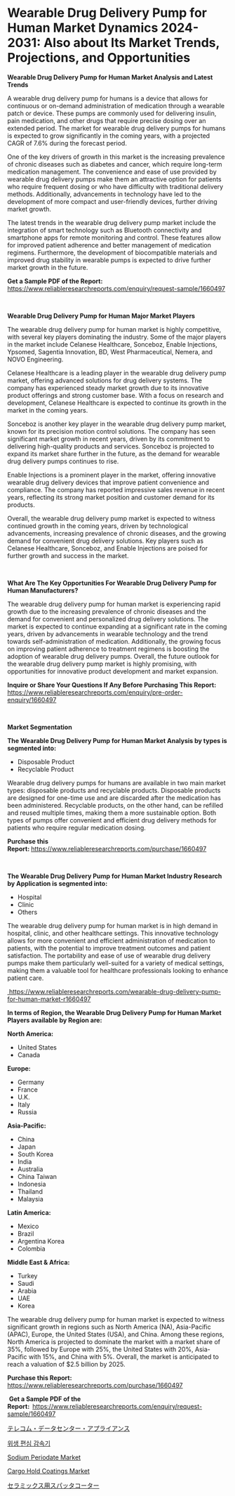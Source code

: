 <p><h1>Wearable Drug Delivery Pump for Human Market Dynamics 2024-2031: Also about Its Market Trends, Projections, and Opportunities</h1></p><p><strong>Wearable Drug Delivery Pump for Human Market Analysis and Latest Trends</strong></p>
<p><p>A wearable drug delivery pump for humans is a device that allows for continuous or on-demand administration of medication through a wearable patch or device. These pumps are commonly used for delivering insulin, pain medication, and other drugs that require precise dosing over an extended period. The market for wearable drug delivery pumps for humans is expected to grow significantly in the coming years, with a projected CAGR of 7.6% during the forecast period.</p><p>One of the key drivers of growth in this market is the increasing prevalence of chronic diseases such as diabetes and cancer, which require long-term medication management. The convenience and ease of use provided by wearable drug delivery pumps make them an attractive option for patients who require frequent dosing or who have difficulty with traditional delivery methods. Additionally, advancements in technology have led to the development of more compact and user-friendly devices, further driving market growth.</p><p>The latest trends in the wearable drug delivery pump market include the integration of smart technology such as Bluetooth connectivity and smartphone apps for remote monitoring and control. These features allow for improved patient adherence and better management of medication regimens. Furthermore, the development of biocompatible materials and improved drug stability in wearable pumps is expected to drive further market growth in the future.</p></p>
<p><strong>Get a Sample PDF of the Report:&nbsp;</strong> <a href="https://www.reliableresearchreports.com/enquiry/request-sample/1660497">https://www.reliableresearchreports.com/enquiry/request-sample/1660497</a></p>
<p>&nbsp;</p>
<p><strong>Wearable Drug Delivery Pump for Human Major Market Players</strong></p>
<p><p>The wearable drug delivery pump for human market is highly competitive, with several key players dominating the industry. Some of the major players in the market include Celanese Healthcare, Sonceboz, Enable Injections, Ypsomed, Sagentia Innovation, BD, West Pharmaceutical, Nemera, and NOVO Engineering.</p><p>Celanese Healthcare is a leading player in the wearable drug delivery pump market, offering advanced solutions for drug delivery systems. The company has experienced steady market growth due to its innovative product offerings and strong customer base. With a focus on research and development, Celanese Healthcare is expected to continue its growth in the market in the coming years.</p><p>Sonceboz is another key player in the wearable drug delivery pump market, known for its precision motion control solutions. The company has seen significant market growth in recent years, driven by its commitment to delivering high-quality products and services. Sonceboz is projected to expand its market share further in the future, as the demand for wearable drug delivery pumps continues to rise.</p><p>Enable Injections is a prominent player in the market, offering innovative wearable drug delivery devices that improve patient convenience and compliance. The company has reported impressive sales revenue in recent years, reflecting its strong market position and customer demand for its products.</p><p>Overall, the wearable drug delivery pump market is expected to witness continued growth in the coming years, driven by technological advancements, increasing prevalence of chronic diseases, and the growing demand for convenient drug delivery solutions. Key players such as Celanese Healthcare, Sonceboz, and Enable Injections are poised for further growth and success in the market.</p></p>
<p>&nbsp;</p>
<p><strong>What Are The Key Opportunities For Wearable Drug Delivery Pump for Human Manufacturers?</strong></p>
<p><p>The wearable drug delivery pump for human market is experiencing rapid growth due to the increasing prevalence of chronic diseases and the demand for convenient and personalized drug delivery solutions. The market is expected to continue expanding at a significant rate in the coming years, driven by advancements in wearable technology and the trend towards self-administration of medication. Additionally, the growing focus on improving patient adherence to treatment regimens is boosting the adoption of wearable drug delivery pumps. Overall, the future outlook for the wearable drug delivery pump market is highly promising, with opportunities for innovative product development and market expansion.</p></p>
<p><strong>Inquire or Share Your Questions If Any Before Purchasing This Report:</strong> <a href="https://www.reliableresearchreports.com/enquiry/pre-order-enquiry/1660497">https://www.reliableresearchreports.com/enquiry/pre-order-enquiry/1660497</a></p>
<p>&nbsp;</p>
<p><strong>Market Segmentation</strong></p>
<p><strong>The Wearable Drug Delivery Pump for Human Market Analysis by types is segmented into:</strong></p>
<p><ul><li>Disposable Product</li><li>Recyclable Product</li></ul></p>
<p><p>Wearable drug delivery pumps for humans are available in two main market types: disposable products and recyclable products. Disposable products are designed for one-time use and are discarded after the medication has been administered. Recyclable products, on the other hand, can be refilled and reused multiple times, making them a more sustainable option. Both types of pumps offer convenient and efficient drug delivery methods for patients who require regular medication dosing.</p></p>
<p><strong>Purchase this Report:&nbsp;</strong><a href="https://www.reliableresearchreports.com/purchase/1660497">https://www.reliableresearchreports.com/purchase/1660497</a></p>
<p>&nbsp;</p>
<p><strong>The Wearable Drug Delivery Pump for Human Market Industry Research by Application is segmented into:</strong></p>
<p><ul><li>Hospital</li><li>Clinic</li><li>Others</li></ul></p>
<p><p>The wearable drug delivery pump for human market is in high demand in hospital, clinic, and other healthcare settings. This innovative technology allows for more convenient and efficient administration of medication to patients, with the potential to improve treatment outcomes and patient satisfaction. The portability and ease of use of wearable drug delivery pumps make them particularly well-suited for a variety of medical settings, making them a valuable tool for healthcare professionals looking to enhance patient care.</p></p>
<p><a href="https://www.reliableresearchreports.com/wearable-drug-delivery-pump-for-human-market-r1660497">&nbsp;https://www.reliableresearchreports.com/wearable-drug-delivery-pump-for-human-market-r1660497</a></p>
<p><strong>In terms of Region, the Wearable Drug Delivery Pump for Human Market Players available by Region are:</strong></p>
<p>
    <p> <strong> North America: </strong>
        <ul>
            <li>United States</li>
            <li>Canada</li>
        </ul>
        </p> 
    <p> <strong> Europe: </strong>
        <ul>
            <li>Germany</li>
            <li>France</li>
            <li>U.K.</li>
            <li>Italy</li>
            <li>Russia</li>
        </ul>
        </p> 
    <p> <strong> Asia-Pacific: </strong>
        <ul>
            <li>China</li>
            <li>Japan</li>
            <li>South Korea</li>
            <li>India</li>
            <li>Australia</li>
            <li>China Taiwan</li>
            <li>Indonesia</li>
            <li>Thailand</li>
            <li>Malaysia</li>
        </ul>
        </p> 
    <p> <strong> Latin America: </strong>
        <ul>
            <li>Mexico</li>
            <li>Brazil</li>
            <li>Argentina Korea</li>
            <li>Colombia</li>
        </ul>
        </p> 
    <p> <strong> Middle East & Africa: </strong>
        <ul>
            <li>Turkey</li>
            <li>Saudi</li>
            <li>Arabia</li>
            <li>UAE</li>
            <li>Korea</li>
        </ul>
    </p>
    </p>
<p><p>The wearable drug delivery pump for human market is expected to witness significant growth in regions such as North America (NA), Asia-Pacific (APAC), Europe, the United States (USA), and China. Among these regions, North America is projected to dominate the market with a market share of 35%, followed by Europe with 25%, the United States with 20%, Asia-Pacific with 15%, and China with 5%. Overall, the market is anticipated to reach a valuation of $2.5 billion by 2025.</p></p>
<p><strong>Purchase this Report: </strong><a href="https://www.reliableresearchreports.com/purchase/1660497">https://www.reliableresearchreports.com/purchase/1660497</a></p>
<p>&nbsp;<strong>Get a Sample PDF of the Report:&nbsp;&nbsp;</strong><a href="https://www.reliableresearchreports.com/enquiry/request-sample/1660497">https://www.reliableresearchreports.com/enquiry/request-sample/1660497</a></p>
<p><strong></strong></p>
<p><p><a href="https://medium.com/@estasprer20231/%E9%80%9A%E4%BF%A1%E3%83%87%E3%83%BC%E3%82%BF%E3%82%BB%E3%83%B3%E3%82%BF%E3%83%BC%E6%A9%9F%E5%99%A8%E5%B8%82%E5%A0%B4%E3%81%AB%E6%B7%B1%E3%81%8F%E5%85%A5%E3%82%8A%E8%BE%BC%E3%82%80-%E3%81%9D%E3%81%AE%E3%83%88%E3%83%AC%E3%83%B3%E3%83%89-%E5%B8%82%E5%A0%B4%E3%82%BB%E3%82%B0%E3%83%A1%E3%83%B3%E3%83%86%E3%83%BC%E3%82%B7%E3%83%A7%E3%83%B3-%E7%AB%B6%E4%BA%89%E5%88%86%E6%9E%90-f28967e35500">テレコム・データセンター・アプライアンス</a></p><p><a href="https://medium.com/@boydsmitham726/2024%EB%85%84%EB%B6%80%ED%84%B0-2031%EB%85%84%EA%B9%8C%EC%A7%80-15-%EC%9D%98-cagr%EB%A1%9C-%ED%99%95%EC%9E%A5%EB%90%98%EA%B3%A0-%EC%9E%88%EB%8A%94-%EC%9C%84%EC%83%9D-%EC%9D%B4%EC%8B%AC%EC%8B%9D-%EC%B6%95%EC%86%8C%EA%B8%B0-%EC%8B%9C%EC%9E%A5-%EA%B7%9C%EB%AA%A8%EC%97%90-%EB%8C%80%ED%95%9C-%ED%86%B5%EC%B0%B0%EB%A0%A5-dea01e5c0f48">위생 편심 감속기</a></p><p><a href="https://github.com/gdfhhhj/Market-Research-Report-List-5/blob/main/sodium-periodate-market.md">Sodium Periodate Market</a></p><p><a href="https://github.com/julyju69/Market-Research-Report-List-3/blob/main/cargo-hold-coatings-market.md">Cargo Hold Coatings Market</a></p><p><a href="https://medium.com/@kimberlymgra24/%E3%82%BB%E3%83%A9%E3%83%9F%E3%83%83%E3%82%AF%E3%82%B9%E5%B8%82%E5%A0%B4%E3%81%AE%E3%82%B0%E3%83%AD%E3%83%BC%E3%83%90%E3%83%AB%E3%82%B9%E3%83%91%E3%83%83%E3%82%BF%E3%82%B3%E3%83%BC%E3%82%BF%E3%83%BC%E3%81%AE%E3%82%B5%E3%82%A4%E3%82%BA%E3%81%A8%E3%82%B7%E3%82%A7%E3%82%A2%E5%88%86%E6%9E%90-%E8%A3%BD%E5%93%81%E3%82%BF%E3%82%A4%E3%83%97%E5%88%A5-%E3%82%A2%E3%83%97%E3%83%AA%E3%82%B1%E3%83%BC%E3%82%B7%E3%83%A7%E3%83%B3%E5%88%A5-%E5%9C%B0%E5%9F%9F%E5%88%A5-%E4%BA%88%E6%B8%AC-2024%E5%B9%B4-2031%E5%B9%B4-8256638d7983">セラミックス用スパッタコーター</a></p></p>